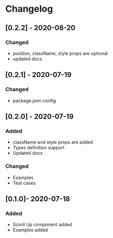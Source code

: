 # Changelog

## [0.2.2] - 2020-08-20

### Changed

-   position, className, style props are optional
-   updated docs

## [0.2.1] - 2020-07-19

### Changed

-   package.json config

## [0.2.0] - 2020-07-19

### Added

-   className and style props are added
-   Types definition support
-   Updated docs

### Changed

-   Examples
-   Test cases

## [0.1.0]- 2020-07-18

### Added

-   Scroll Up component added
-   Examples added
